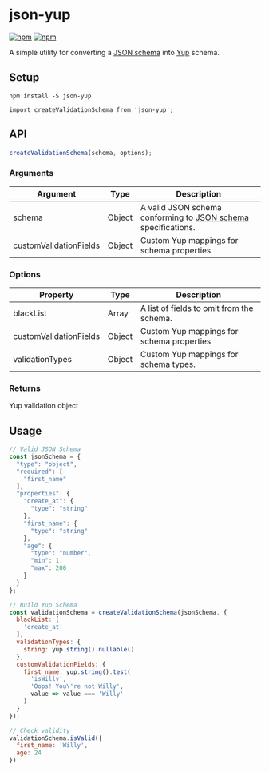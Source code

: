 # json-yup
[![npm](https://img.shields.io/npm/v/json-yup.svg?style=flat-square)](https://www.npmjs.com/package/react-native-calendar-events)
[![npm](https://img.shields.io/npm/l/json-yup.svg?style=flat-square)](https://github.com/wmcmahan/react-native-calendar-events/blob/master/LICENSE.md)

A simple utility for converting a [JSON schema](https://json-schema.org/) into [Yup](https://github.com/jquense/yup) schema.

## Setup
```
npm install -S json-yup
```
```
import createValidationSchema from 'json-yup';
```

## API

```javascript
createValidationSchema(schema, options);
```

### Arguments
|Argument       | Type  | Description   |
|-------------- | --- |---|
|schema      | Object | A valid JSON schema conforming to [JSON schema](https://json-schema.org/) specifications. |
| customValidationFields | Object | Custom Yup mappings for schema properties |

### Options

|Property       | Type  | Description   |
|-------------- | --- |---|
|blackList      | Array | A list of fields to omit from the schema. |
|customValidationFields | Object | Custom Yup mappings for schema properties |
|validationTypes| Object | Custom Yup mappings for schema types. |

### Returns
Yup validation object

## Usage

```javascript
// Valid JSON Schema
const jsonSchema = {
  "type": "object",
  "required": [
    "first_name"
  ],
  "properties": {
    "create_at": {
      "type": "string"
    },
    "first_name": {
      "type": "string"
    },
    "age": {
      "type": "number",
      "min": 1,
      "max": 200
    }
  }
};

// Build Yup Schema
const validationSchema = createValidationSchema(jsonSchema, {
  blackList: [
    'create_at'
  ],
  validationTypes: {
    string: yup.string().nullable()
  },
  customValidationFields: {
    first_name: yup.string().test(
      'isWilly',
      'Oops! You\'re not Willy',
      value => value === 'Willy'
    )
  }
});

// Check validity
validationSchema.isValid({
  first_name: 'Willy',
  age: 24
})

```